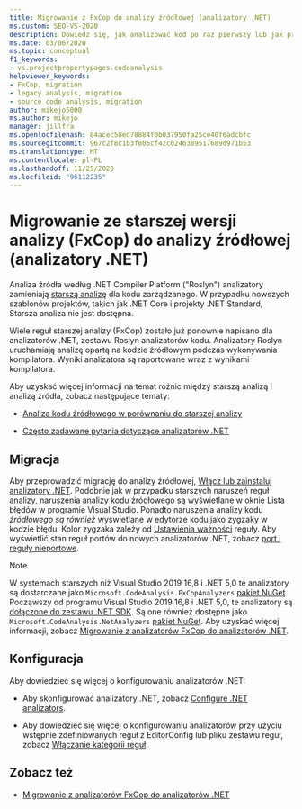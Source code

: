 ```yaml
---
title: Migrowanie z FxCop do analizy źródłowej (analizatory .NET)
ms.custom: SEO-VS-2020
description: Dowiedz się, jak analizować kod po raz pierwszy lub jak przeprowadzić migrację z analizy binarnej (FxCop) do nowego sposobu analizowania kodu zarządzanego przy użyciu analizy źródłowej (analizatory .NET).
ms.date: 03/06/2020
ms.topic: conceptual
f1_keywords:
- vs.projectpropertypages.codeanalysis
helpviewer_keywords:
- FxCop, migration
- legacy analysis, migration
- source code analysis, migration
author: mikejo5000
ms.author: mikejo
manager: jillfra
ms.openlocfilehash: 84acec58ed78884f0b037950fa25ce40f6adcbfc
ms.sourcegitcommit: 967c2f8c1b3f805cf42c0246389517689d971b53
ms.translationtype: MT
ms.contentlocale: pl-PL
ms.lasthandoff: 11/25/2020
ms.locfileid: "96112235"
---
```

# <a name="migrate-from-legacy-analysis-fxcop-to-source-analysis-net-analyzers"></a>Migrowanie ze starszej wersji analizy (FxCop) do analizy źródłowej (analizatory .NET)

Analiza źródła według .NET Compiler Platform ("Roslyn") analizatory zamieniają [starszą analizę](../code-quality/code-analysis-for-managed-code-overview.md) dla kodu zarządzanego. W przypadku nowszych szablonów projektów, takich jak .NET Core i projekty .NET Standard, Starsza analiza nie jest dostępna.

Wiele reguł starszej analizy (FxCop) zostało już ponownie napisano dla analizatorów .NET, zestawu Roslyn analizatorów kodu. Analizatory Roslyn uruchamiają analizę opartą na kodzie źródłowym podczas wykonywania kompilatora. Wyniki analizatora są raportowane wraz z wynikami kompilatora.

Aby uzyskać więcej informacji na temat różnic między starszą analizą i analizą źródła, zobacz następujące tematy:

- [Analiza kodu źródłowego w porównaniu do starszej analizy](../code-quality/net-analyzers-faq.md#whats-the-difference-between-legacy-fxcop-and-net-analyzers)

- [Często zadawane pytania dotyczące analizatorów .NET](../code-quality/net-analyzers-faq.md)

## <a name="migration"></a>Migracja

Aby przeprowadzić migrację do analizy źródłowej, [Włącz lub zainstaluj analizatory .NET](install-net-analyzers.md). Podobnie jak w przypadku starszych naruszeń reguł analizy, naruszenia analizy kodu źródłowego są wyświetlane w oknie Lista błędów w programie Visual Studio. Ponadto naruszenia analizy kodu *źródłowego są również* wyświetlane w edytorze kodu jako zygzaky w kodzie błędu. Kolor zygzaka zależy od [Ustawienia ważności](../code-quality/use-roslyn-analyzers.md#configure-severity-levels) reguły. Aby wyświetlić stan reguł portów do nowych analizatorów .NET, zobacz [port i reguły nieportowe](../code-quality/fxcop-rule-port-status.md).

> [!NOTE]
> W systemach starszych niż Visual Studio 2019 16,8 i .NET 5,0 te analizatory są dostarczane jako `Microsoft.CodeAnalysis.FxCopAnalyzers` [pakiet NuGet](https://www.nuget.org/packages/Microsoft.CodeAnalysis.FxCopAnalyzers). Począwszy od programu Visual Studio 2019 16,8 i .NET 5,0, te analizatory są [dołączone do zestawu .NET SDK](/dotnet/fundamentals/code-analysis/overview). Są one również dostępne jako `Microsoft.CodeAnalysis.NetAnalyzers` [pakiet NuGet](https://www.nuget.org/packages/Microsoft.CodeAnalysis.NetAnalyzers). Aby uzyskać więcej informacji, zobacz [Migrowanie z analizatorów FxCop do analizatorów .NET](migrate-from-fxcop-analyzers-to-net-analyzers.md).

## <a name="configuration"></a>Konfiguracja

Aby dowiedzieć się więcej o konfigurowaniu analizatorów .NET:

- Aby skonfigurować analizatory .NET, zobacz [Configure .NET analizators](/dotnet/fundamentals/code-analysis/code-quality-rule-options).

- Aby dowiedzieć się więcej o konfigurowaniu analizatorów przy użyciu wstępnie zdefiniowanych reguł z EditorConfig lub pliku zestawu reguł, zobacz [Włączanie kategorii reguł](/dotnet/fundamentals/code-analysis/code-quality-rule-options).

## <a name="see-also"></a>Zobacz też

- [Migrowanie z analizatorów FxCop do analizatorów .NET](migrate-from-fxcop-analyzers-to-net-analyzers.md)
